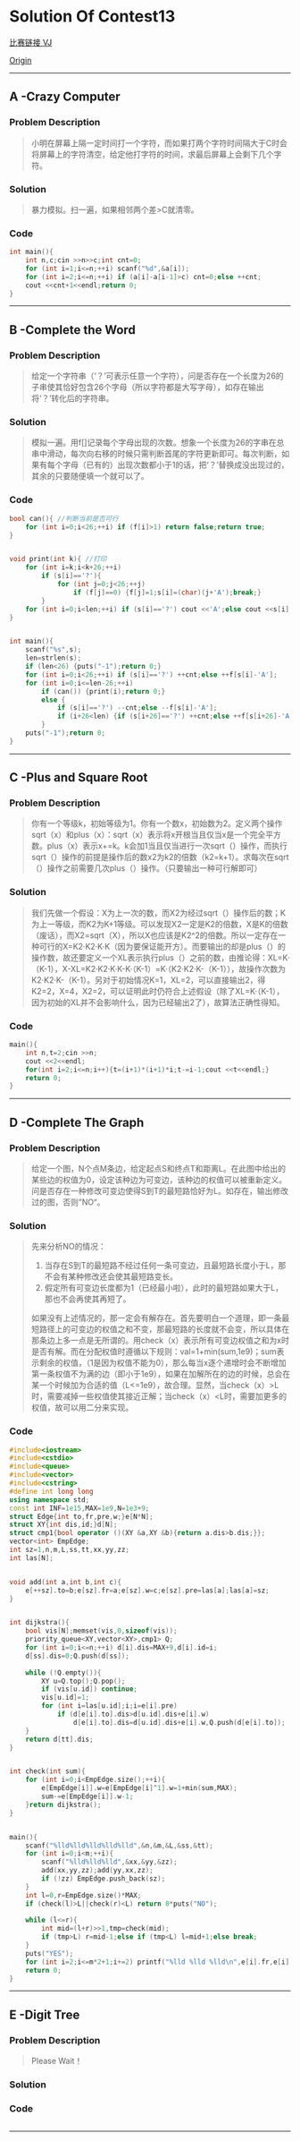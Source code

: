 # Solution Of Contest13


[比赛链接 VJ](https://vjudge.net/contest/168406)

[Origin](http://codeforces.com/contest/375)

------------------------------

## A -Crazy Computer
### Problem Description
> 小明在屏幕上隔一定时间打一个字符，而如果打两个字符时间隔大于C时会将屏幕上的字符清空，给定他打字符的时间，求最后屏幕上会剩下几个字符。

### Solution
> 暴力模拟。扫一遍，如果相邻两个差>C就清零。

### Code

```cpp
int main(){
	int n,c;cin >>n>>c;int cnt=0;
	for (int i=1;i<=n;++i) scanf("%d",&a[i]);
	for (int i=2;i<=n;++i) if (a[i]-a[i-1]>c) cnt=0;else ++cnt;
	cout <<cnt+1<<endl;return 0;
}
```

-----------------------

## B -Complete the Word
### Problem Description
> 给定一个字符串（‘？’可表示任意一个字符），问是否存在一个长度为26的子串使其恰好包含26个字母（所以字符都是大写字母），如存在输出将‘？’转化后的字符串。

### Solution
> 模拟一遍。用f[]记录每个字母出现的次数。想象一个长度为26的字串在总串中滑动，每次向右移的时候只需判断首尾的字符更新即可。每次判断，如果有每个字母（已有的）出现次数都小于1的话，把‘？’替换成没出现过的，其余的只要随便填一个就可以了。

### Code
```cpp
bool can(){ //判断当前是否可行
	for (int i=0;i<26;++i) if (f[i]>1) return false;return true;
}


void print(int k){ //打印
	for (int i=k;i<k+26;++i)
		if (s[i]=='?'){
			for (int j=0;j<26;++j) 
				if (f[j]==0) {f[j]=1;s[i]=(char)(j+'A');break;}
		}
	for (int i=0;i<len;++i) if (s[i]=='?') cout <<'A';else cout <<s[i];
}


int main(){
	scanf("%s",s);
	len=strlen(s);
	if (len<26) {puts("-1");return 0;}
	for (int i=0;i<26;++i) if (s[i]=='?') ++cnt;else ++f[s[i]-'A'];
	for (int i=0;i<=len-26;++i)
		if (can()) {print(i);return 0;}
		else {
			if (s[i]=='?') --cnt;else --f[s[i]-'A'];
			if (i+26<len) {if (s[i+26]=='?') ++cnt;else ++f[s[i+26]-'A'];}
		}
	puts("-1");return 0;
}
```

*****

## C -Plus and Square Root
### Problem Description
> 你有一个等级k，初始等级为1。你有一个数x，初始数为2。定义两个操作sqrt（x）和plus（x）：sqrt（x）表示将x开根当且仅当x是一个完全平方数。plus（x）表示x+=k。k会加1当且仅当进行一次sqrt（）操作，而执行sqrt（）操作的前提是操作后的数x2为k2的倍数（k2=k+1）。求每次在sqrt（）操作之前需要几次plus（）操作。（只要输出一种可行解即可）

### Solution
> 我们先做一个假设：X为上一次的数，而X2为经过sqrt（）操作后的数；K为上一等级，而K2为K+1等级。可以发现X2一定是K2的倍数，X是K的倍数（废话），而X2=sqrt（X），所以X也应该是K2^2的倍数。所以一定存在一种可行的X=K2·K2·K·K（因为要保证能开方）。而要输出的却是plus（）的操作数，故还要定义一个XL表示执行plus（）之前的数，由推论得：XL=K·（K-1），X-XL=K2·K2·K·K-K·（K-1）=K·（K2·K2·K-（K-1）），故操作次数为K2·K2·K-（K-1）。另对于初始情况K=1，XL=2，可以直接输出2，得K2=2，X=4，X2=2，可以证明此时仍符合上述假设（除了XL=K·（K-1），因为初始的XL并不会影响什么，因为已经输出2了），故算法正确性得知。

### Code
```cpp
main(){
	int n,t=2;cin >>n;
	cout <<2<<endl;
	for(int i=2;i<=n;i++){t=(i+1)*(i+1)*i;t-=i-1;cout <<t<<endl;}
	return 0;
}
```

-------------------

## D -Complete The Graph
### Problem Description
> 给定一个图，N个点M条边，给定起点S和终点T和距离L。在此图中给出的某些边的权值为0，设定该种边为可变边，该种边的权值可以被重新定义。问是否存在一种修改可变边使得S到T的最短路恰好为L。如存在，输出修改过的图，否则”NO“。

### Solution
> 先来分析NO的情况：
> 1. 当存在S到T的最短路不经过任何一条可变边，且最短路长度小于L，那不会有某种修改还会使其最短路变长。
> 2. 假定所有可变边长度都为1（已经最小啦），此时的最短路如果大于L，那也不会再使其再短了。
> 
> 如果没有上述情况的，那一定会有解存在。首先要明白一个道理，即一条最短路径上的可变边的权值之和不变，那最短路的长度就不会变，所以具体在那条边上多一点是无所谓的。用check（x）表示所有可变边权值之和为x时是否有解。而在分配权值时遵循以下规则：val=1+min(sum,1e9)；sum表示剩余的权值，（1是因为权值不能为0），那么每当x逐个递增时会不断增加第一条权值不为满的边（即小于1e9），如果在加解所在的边的时候，总会在某一个时候加为合适的值（L<=1e9），故合理。显然，当check（x）>L时，需要减掉一些权值使其接近正解；当check（x）<L时，需要加更多的权值，故可以用二分来实现。

### Code
```cpp
#include<iostream>
#include<cstdio>
#include<queue>
#include<vector>
#include<cstring>
#define int long long
using namespace std;
const int INF=1e15,MAX=1e9,N=1e3+9;
struct Edge{int to,fr,pre,w;}e[N*N];
struct XY{int dis,id;}d[N];
struct cmp1{bool operator ()(XY &a,XY &b){return a.dis>b.dis;}};
vector<int> EmpEdge;
int sz=1,n,m,L,ss,tt,xx,yy,zz;
int las[N];


void add(int a,int b,int c){
	e[++sz].to=b;e[sz].fr=a;e[sz].w=c;e[sz].pre=las[a];las[a]=sz;
}


int dijkstra(){
	bool vis[N];memset(vis,0,sizeof(vis));
	priority_queue<XY,vector<XY>,cmp1> Q;
	for (int i=0;i<=n;++i) d[i].dis=MAX+9,d[i].id=i;
	d[ss].dis=0;Q.push(d[ss]);
	
	while (!Q.empty()){
		XY u=Q.top();Q.pop();
		if (vis[u.id]) continue;
		vis[u.id]=1;
		for (int i=las[u.id];i;i=e[i].pre)
			if (d[e[i].to].dis>d[u.id].dis+e[i].w)
				d[e[i].to].dis=d[u.id].dis+e[i].w,Q.push(d[e[i].to]);
	}
	return d[tt].dis;
}


int check(int sum){
	for (int i=0;i<EmpEdge.size();++i){
		e[EmpEdge[i]].w=e[EmpEdge[i]^1].w=1+min(sum,MAX);
		sum-=e[EmpEdge[i]].w-1;
	}return dijkstra();
}


main(){
	scanf("%lld%lld%lld%lld%lld",&n,&m,&L,&ss,&tt);
	for (int i=0;i<m;++i){
		scanf("%lld%lld%lld",&xx,&yy,&zz);
		add(xx,yy,zz);add(yy,xx,zz);
		if (!zz) EmpEdge.push_back(sz);
	}
	int l=0,r=EmpEdge.size()*MAX;
	if (check(l)>L||check(r)<L) return 0*puts("NO");
	
	while (l<=r){
		int mid=(l+r)>>1,tmp=check(mid);
		if (tmp>L) r=mid-1;else if (tmp<L) l=mid+1;else break;
	}
	puts("YES");
	for (int i=2;i<=m*2+1;i+=2) printf("%lld %lld %lld\n",e[i].fr,e[i].to,e[i].w);
	return 0;
}
```

-------------------------

## E -Digit Tree
### Problem Description
> Please Wait！

### Solution
> 

### Code
```cpp

```

*****
